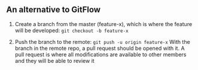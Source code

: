 ## An alternative to GitFlow

1. Create a branch from the master (feature-x), which is where the feature will be developed:
`git checkout -b feature-x`

2. Push the branch to the remote:
`git push -u origin feature-x`
With the branch in the remote repo, a pull request should be opened with it. A pull request is where all modifications are available to other members and they will be able to review it
